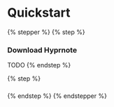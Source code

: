 # Quickstart

{% stepper %}
{% step %}
### Download Hyprnote

TODO
{% endstep %}

{% step %}
###


{% endstep %}
{% endstepper %}
